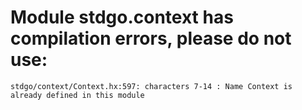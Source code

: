 # Module stdgo.context has compilation errors, please do not use:
```
stdgo/context/Context.hx:597: characters 7-14 : Name Context is already defined in this module

```

